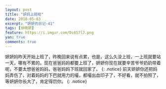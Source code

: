 ```yaml
---
layout: post
title: "妍妈上班啦"
date: 2018-05-03
excerpt: "妍妍的日记-41"
tags: [徐晓妍]
feature: https://i.imgur.com/Ds6S7lJ.png
yan: true
comments: true
---
```

妍妍妈昨天开始上班了，昨晚回来说有点累，也是，这么久没上班，一上班就要站一天，哪有不累的。现在爸爸妈妈都要上班了，妍妍你现在就要辛苦爷爷奶奶带着呢，不要太想爸爸妈妈，爸爸妈妈下班就回家了。
{: .notice}
前天妍妍你还把妈妈弄伤了，对着妈妈的下巴就用力的嘬，都嘬出血印子了，不好看，就不拍照了，等妍妍你长大了，肯定得罚你。
{: .notice}


